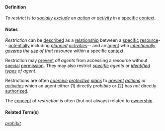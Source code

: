 #### Definition

*To restrict* is *to [socially](https://github.com/gcassel/Modular-Organization-Terminology/blob/master/terms/social.md) [exclude](https://github.com/gcassel/Modular-Organization-Terminology/blob/master/terms/exclude.md)* an *[action](https://github.com/gcassel/Modular-Organization-Terminology/blob/master/terms/act.md) or [activity](https://github.com/gcassel/Modular-Organization-Terminology/blob/master/terms/activity.md)* in a [specific](https://github.com/gcassel/Modular-Organization-Terminology/blob/master/terms/specific.md) [context](https://github.com/gcassel/Modular-Organization-Terminology/blob/master/terms/context.md).

#### Notes  

*Restriction* can be [described](https://github.com/gcassel/Modular-Organization-Terminology/blob/master/terms/describe.md) as a [relationship](https://github.com/gcassel/Modular-Organization-Terminology/blob/master/terms/relate.md) between a [specific](https://github.com/gcassel/Modular-Organization-Terminology/blob/master/terms/specific.md) [resource](https://github.com/gcassel/Modular-Organization-Terminology/blob/master/terms/resource.md)-- [potentially](https://github.com/gcassel/Modular-Organization-Terminology/blob/master/terms/potential.md) including *[planned](https://github.com/gcassel/Modular-Organization-Terminology/blob/master/terms/plan.md) [activities](https://github.com/gcassel/Modular-Organization-Terminology/blob/master/terms/activity.md)*-- and an [agent](https://github.com/gcassel/Modular-Organization-Terminology/blob/master/terms/agent.md) who *[intentionally](https://github.com/gcassel/Modular-Organization-Terminology/blob/master/terms/intend.md) [governs](https://github.com/gcassel/Modular-Organization-Terminology/blob/master/terms/governance.md) the [use](https://github.com/gcassel/Modular-Organization-Terminology/blob/master/terms/use.md) of that resource* within a specific [context](https://github.com/gcassel/Modular-Organization-Terminology/blob/master/terms/context.md).

Restriction may [prevent](https://github.com/gcassel/Modular-Organization-Terminology/blob/master/terms/prevent.md) *all agents* from accessing a resource without [special](https://github.com/gcassel/Modular-Organization-Terminology/blob/master/terms/specialize.md) [permission](https://github.com/gcassel/Modular-Organization-Terminology/blob/master/terms/permit.md).  They may also restrict *[specific](https://github.com/gcassel/Modular-Organization-Terminology/blob/master/terms/specific.md) agents* or *[identified](https://github.com/gcassel/Modular-Organization-Terminology/blob/master/terms/identify.md) [types](https://github.com/gcassel/Modular-Organization-Terminology/blob/master/terms/type.md) of agent*.

Restrictions are often *[coercive](https://github.com/gcassel/Modular-Organization-Terminology/blob/master/terms/coerce.md) [protective](https://github.com/gcassel/Modular-Organization-Terminology/blob/master/terms/protect.md) [plans](https://github.com/gcassel/Modular-Organization-Terminology/blob/master/terms/plan.md)* to *[prevent](https://github.com/gcassel/Modular-Organization-Terminology/blob/master/terms/prevent.md) [actions](https://github.com/gcassel/Modular-Organization-Terminology/blob/master/terms/action.md) or [activities](https://github.com/gcassel/Modular-Organization-Terminology/blob/master/terms/activity.md)* which an agent either (1) directly *prohibits* or (2) has *not* directly [authorized](https://github.com/gcassel/Modular-Organization-Terminology/blob/master/terms/authority.md). 

The [concept](https://github.com/gcassel/Modular-Organization-Terminology/blob/master/terms/concept.md) of *restriction* is often (but not always) related to [ownership](https://github.com/gcassel/Modular-Organization-Terminology/blob/master/terms/own.md).

#### Related Term(s)

*[prohibit](https://github.com/gcassel/Modular-Organization-Terminology/blob/master/terms/prohibit.md)*
